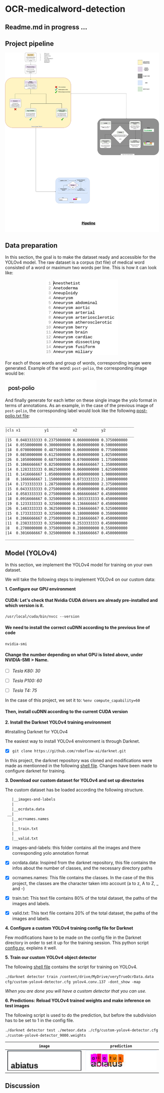# OCR-medicalword-detection
## Readme.md in progress ...


## Project pipeline
 
<p align="center">
  <img src="https://github.com/IsmaelMekene/OCR-medicalword-detection/blob/main/pipeline/tingy.png"/>
</p>


## Data preparation
In this section, the goal is to make the dataset ready and accessible for the YOLOv4 model.
The raw dataset is a corpus (txt file) of medical word consisted of a word or maximum two words per line. This is how it can look like:
<p align="center">
  <img src="https://github.com/IsmaelMekene/OCR-medicalword-detection/blob/main/data/Screenshot%202021-03-17%20at%2008.24.42.png"/>
</p>

For each of those words and group of words, corresponding image were generated.
Example of the word: `post-polio`, the corresponding image would be: 
<p align="left">
  <img src="https://github.com/IsmaelMekene/OCR-medicalword-detection/blob/main/data/post-polio.png"/>
</p>

And finally generate for each letter on these single image the yolo format in terms of annotations. As an example, in the case of the previous image of `post-polio`, the corresponding label would look like the following [post-polio.txt file](https://github.com/IsmaelMekene/OCR-medicalword-detection/blob/main/data/post-polio.txt):


    ___________________________________________________________
    |cls x1           y1           x2           y2
    ___________________________________________________________
    |15  0.0483333333 0.2375000000 0.0600000000 0.3750000000
    |14  0.0550000000 0.3000000000 0.0600000000 0.5000000000
    |18  0.0700000000 0.4875000000 0.0600000000 0.7750000000
    |19  0.0850000000 0.6125000000 0.0600000000 1.0250000000
    |26  0.1050000000 0.6875000000 0.0700000000 1.1750000000
    |15  0.1066666667 0.8250000000 0.0466666667 1.3500000000
    |14  0.1283333333 0.8625000000 0.0600000000 1.6250000000
    |11  0.1416666667 1.0500000000 0.0600000000 1.9000000000
    |8   0.1666666667 1.1500000000 0.0733333333 2.1000000000
    |14  0.1733333333 1.2875000000 0.0600000000 2.3750000000
    |15  0.0433333333 0.2750000000 0.0500000000 0.4500000000
    |14  0.0583333333 0.2750000000 0.0666666667 0.4500000000
    |18  0.0916666667 0.3250000000 0.1033333333 0.4500000000
    |19  0.1233333333 0.3250000000 0.1366666667 0.4500000000
    |26  0.1483333333 0.3625000000 0.1566666667 0.5250000000
    |15  0.1733333333 0.3250000000 0.1800000000 0.3500000000
    |14  0.2066666667 0.2750000000 0.2166666667 0.4500000000
    |11  0.2383333333 0.3250000000 0.2533333333 0.4500000000
    |8   0.2700000000 0.3750000000 0.2800000000 0.5500000000
    |14  0.3016666667 0.3250000000 0.3166666667 0.4500000000
    ___________________________________________________________

## Model (YOLOv4)

In this section, we implement the YOLOv4 model for training on your own dataset.

We will take the following steps to implement YOLOv4 on our custom data:

**1. Configure our GPU environment**

#### CUDA: Let's check that Nvidia CUDA drivers are already pre-installed and which version is it.

`/usr/local/cuda/bin/nvcc --version`

#### We need to install the correct cuDNN according to the previous line of code

`nvidia-smi`

#### Change the number depending on what GPU is listed above, under NVIDIA-SMI > Name.

- [ ] *Tesla K80: 30*
- [ ] *Tesla P100: 60*
- [ ] *Tesla T4: 75*


In the case of this project, we set it to: `%env compute_capability=60`

#### Then, install cuDNN according to the current CUDA version


**2. Install the Darknet YOLOv4 training environment**

#Installing Darknet for YOLOv4 

The easiest way to install YOLOv4 environment is through Darknet. 

- [x] `git clone https://github.com/roboflow-ai/darknet.git`


In this project, the darknet repository was cloned and modifications were made as mentionned in the following [shell file](https://github.com/IsmaelMekene/OCR-medicalword-detection/blob/main/model/darknet_for_YOLOv4.sh). Changes have been made to configure darknet for training.




 **3. Download our custom dataset for YOLOv4 and set up directories**
 
 The custom dataset has be loaded according the following structure.


       |__images-and-labels
       |
       |__ocrdata.data
     __|
       |__ocrnames.names
       |
       |__train.txt
       |
       |__valid.txt

- [x] images-and-labels: this folder contains all the images and there corresponding yolo annotation format
- [x] ocrdata.data: Inspired from the darknet repository, this file contains the infos about the number of classes, and the necessary directory paths
- [x] ocrnames.names: This file contains the classes. In the case of the this project, the classes are the character taken into account (a to z, A to Z, _ and -)
- [x] train.txt: This text file contains 80% of the total dataset, the paths of the images and labels.
- [x] valid.txt: This text file contains 20% of the total dataset, the paths of the images and labels.


**4. Configure a custom YOLOv4 training config file for Darknet**
 
Few modifications have to be made on the config file in the Darknet directory in order to set it up for the training session.
This python script [config.py](https://github.com/IsmaelMekene/OCR-medicalword-detection/blob/main/model/config_for_YOLOv4.py), explains it well.

**5. Train our custom YOLOv4 object detector**
 
The following [shell file](https://github.com/IsmaelMekene/OCR-medicalword-detection/blob/main/model/train_and_test_model_YOLOv4.sh) contains the script for training on YOLOv4.

`./darknet detector train /content/drive/MyDrive/veryTrueOcrData.data cfg/custom-yolov4-detector.cfg yolov4.conv.137 -dont_show -map`

*When you are done you will have a custom detector that you can use.*

**6. Predictions: Reload YOLOv4 trained weights and make inference on test images**

The following script is used to do the prediction, but before the subdivision has to be set to 1 in the config file.

`./darknet detector test ./meteor.data ./cfg/custom-yolov4-detector.cfg  ./custom-yolov4-detector_9000.weights`


`image`             |  `prediction`
:-------------------------:|:-------------------------:
![](https://github.com/IsmaelMekene/OCR-medicalword-detection/blob/main/data/abiatus.png)  |  ![](https://github.com/IsmaelMekene/OCR-medicalword-detection/blob/main/data/abiatus_pred.png)

## Discussion



